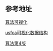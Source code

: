 
## 参考地址

[算法可视化](https://algorithm-visualizer.org/)

[usfca可视化数据结构](https://www.cs.usfca.edu/~galles/visualization/Algorithms.html)

[算法第4版](https://algs4.cs.princeton.edu/home/)
